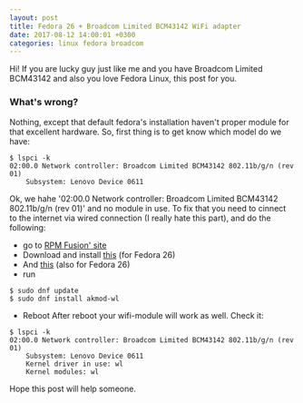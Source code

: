 ```yaml
---
layout: post
title: Fedora 26 + Broadcom Limited BCM43142 WiFi adapter
date: 2017-08-12 14:00:01 +0300
categories: linux fedora broadcom
---
```

Hi! If you are lucky guy just like me and you have Broadcom Limited BCM43142 and also you love Fedora Linux, this post for you.

### What's wrong?

Nothing, except that default fedora's installation haven't proper module for that excellent hardware.
So, first thing is to get know which model do we have:
```
$ lspci -k
02:00.0 Network controller: Broadcom Limited BCM43142 802.11b/g/n (rev 01)
	Subsystem: Lenovo Device 0611
```
Ok, we hahe '02:00.0 Network controller: Broadcom Limited BCM43142 802.11b/g/n (rev 01)' and no module in use.
To fix that you need to cinnect to the internet via wired connection (I really hate this part), and do the following:
* go to [RPM Fusion' site](https://rpmfusion.org/Configuration)
* Download and install [this](https://download1.rpmfusion.org/free/fedora/rpmfusion-free-release-26.noarch.rpm) (for Fedora 26)
* And [this](https://download1.rpmfusion.org/nonfree/fedora/rpmfusion-nonfree-release-26.noarch.rpm) (also for Fedora 26)
* run
```
$ sudo dnf update
$ sudo dnf install akmod-wl
```
* Reboot
After reboot your wifi-module will work as well. Check it:
```
$ lspci -k
02:00.0 Network controller: Broadcom Limited BCM43142 802.11b/g/n (rev 01)
	Subsystem: Lenovo Device 0611
	Kernel driver in use: wl
	Kernel modules: wl
```
Hope this post will help someone.